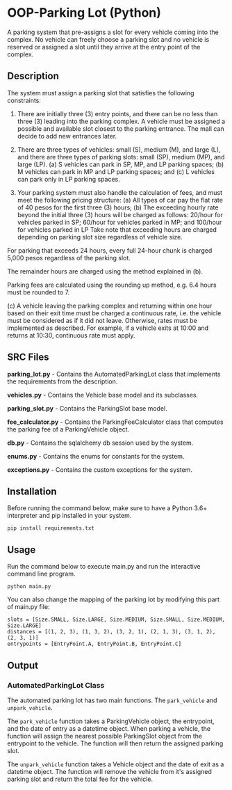 # OOP-Parking Lot (Python)
A parking system that pre-assigns a slot for every vehicle coming into the complex. No vehicle can freely choose a parking slot and no vehicle is reserved or assigned a slot until they arrive at the entry point of the complex. 
## Description
The system must assign a parking slot that satisfies the following constraints:

1. There are initially three (3) entry points, and there can be no less than three (3) leading into the parking complex. A vehicle must be assigned a possible and available slot closest to the parking entrance. The mall can decide to add new entrances later.

2. There are three types of vehicles: small (S), medium (M), and large (L), and there are three types of parking slots: small (SP), medium (MP), and large (LP).
(a) S vehicles can park in SP, MP, and LP parking spaces;
(b) M vehicles can park in MP and LP parking spaces; and
(c) L vehicles can park only in LP parking spaces.

3. Your parking system must also handle the calculation of fees, and must meet the following pricing structure:
(a) All types of car pay the flat rate of 40 pesos for the first three (3) hours;
(b) The exceeding hourly rate beyond the initial three (3) hours will be charged as follows:
20/hour for vehicles parked in SP;
60/hour for vehicles parked in MP; and
100/hour for vehicles parked in LP
Take note that exceeding hours are charged depending on parking slot size regardless of vehicle size.

For parking that exceeds 24 hours, every full 24-hour chunk is charged 5,000 pesos regardless of the parking slot.

The remainder hours are charged using the method explained in (b).

Parking fees are calculated using the rounding up method, e.g. 6.4 hours must be rounded to 7.

(c) A vehicle leaving the parking complex and returning within one hour based on their exit time must be charged a continuous rate, i.e. the vehicle must be considered as if it did not leave. Otherwise, rates must be implemented as described. For example, if a vehicle exits at 10:00 and returns at 10:30, continuous rate must apply.

## SRC Files
**parking_lot.py** - Contains the AutomatedParkingLot class that implements the requirements from the description.

**vehicles.py** - Contains the Vehicle base model and its subclasses.

**parking_slot.py** - Contains the ParkingSlot base model.

**fee_calculator.py** - Contains the ParkingFeeCalculator class that computes the
parking fee of a ParkingVehicle object.

**db.py** - Contains the sqlalchemy db session used by the system.

**enums.py** - Contains the enums for constants for the system.

**exceptions.py** - Contains the custom exceptions for the system.

## Installation
Before running the command below, make sure to have a Python 3.6+ interpreter and pip installed in your system.

```commandline
pip install requirements.txt
```

## Usage
Run the command below to execute main.py and run the interactive command line program.

```commandline
python main.py
```

You can also change the mapping of the parking lot by modifying this part of main.py file:

```
slots = [Size.SMALL, Size.LARGE, Size.MEDIUM, Size.SMALL, Size.MEDIUM, Size.LARGE]
distances = [(1, 2, 3), (1, 3, 2), (3, 2, 1), (2, 1, 3), (3, 1, 2), (2, 3, 1)]
entrypoints = [EntryPoint.A, EntryPoint.B, EntryPoint.C]
```

## Output
### AutomatedParkingLot Class

The automated parking lot has two main functions. The `park_vehicle` and `unpark_vehicle`.

The `park_vehicle` function takes a ParkingVehicle object, the entrypoint, and the date of entry as a datetime object.
When parking a vehicle, the function will assign the nearest possible ParkingSlot object from the
entrypoint to the vehicle. The function will then return the assigned parking slot.

The `unpark_vehicle` function takes a Vehicle object and the date of exit as a datetime object.
The function will remove the vehicle from it's assigned parking slot and return the total fee for 
the vehicle.